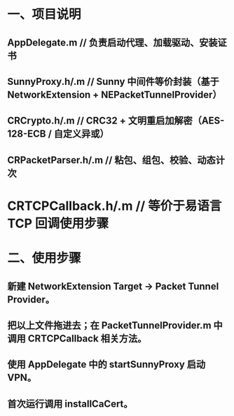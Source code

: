 # 一、项目说明
## AppDelegate.m          // 负责启动代理、加载驱动、安装证书
## SunnyProxy.h/.m        // Sunny 中间件等价封装（基于 NetworkExtension + NEPacketTunnelProvider）
## CRCrypto.h/.m          // CRC32 + 文明重启加解密（AES-128-ECB / 自定义异或）
## CRPacketParser.h/.m    // 粘包、组包、校验、动态计次
# CRTCPCallback.h/.m     // 等价于易语言 TCP 回调使用步骤


# 二、使用步骤
## 新建 NetworkExtension Target → Packet Tunnel Provider。
## 把以上文件拖进去；在 PacketTunnelProvider.m 中调用 CRTCPCallback 相关方法。
## 使用 AppDelegate 中的 startSunnyProxy 启动 VPN。
## 首次运行调用 installCaCert。

